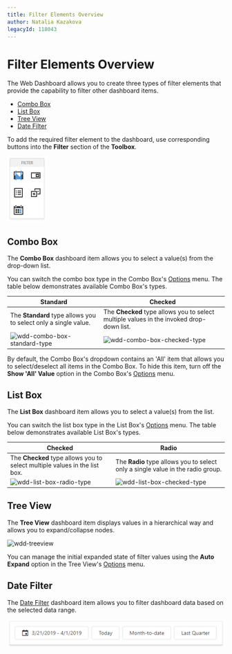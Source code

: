 ```yaml
---
title: Filter Elements Overview
author: Natalia Kazakova
legacyId: 118043
---
```

# Filter Elements Overview
The Web Dashboard allows you to create three types of filter elements that provide the capability to filter other dashboard items.
* [Combo Box](#combobox)
* [List Box](#listbox)
* [Tree View](#treeview)
* [Date Filter](#date-filter)

To add the required filter element to the dashboard, use corresponding buttons into the **Filter** section of the **Toolbox**.

![wdd-toolbox-filter-elements](../../../../images/wdd-toolbox-filter-elements125330.png)

## <a name="combobox"></a>Combo Box
The **Combo Box** dashboard item allows you to select a value(s) from the drop-down list.

You can switch the combo box type in the Combo Box's [Options](../../ui-elements/dashboard-item-menu.md) menu. The table below demonstrates available Combo Box's types.

| Standard | Checked |
|---|---|
| The **Standard** type allows you to select only a single value. | The **Checked** type allows you to select multiple values in the invoked drop-down list. |
| ![wdd-combo-box-standard-type](../../../../images/img125341.png) | ![wdd-combo-box-checked-type](../../../../images/img126666.png) |

By default, the Combo Box's dropdown contains an 'All' item that allows you to select/deselect all items in the Combo Box. To hide this item, turn off the **Show 'All' Value** option in the Combo Box's [Options](../../ui-elements/dashboard-item-menu.md) menu.

## <a name="listbox"></a>List Box
The **List Box** dashboard item allows you to select a value(s) from the list.

You can switch the list box type in the List Box's [Options](../../ui-elements/dashboard-item-menu.md) menu. The table below demonstrates available List Box's types.

| Checked | Radio |
|---|---|
| The **Checked** type allows you to select multiple values in the list box. | The **Radio** type allows you to select only a single value in the radio group. |
| ![wdd-list-box-radio-type](../../../../images/img125342.png) | ![wdd-list-box-checked-type](../../../../images/img126667.png) |

## <a name="treeview"></a>Tree View
The **Tree View** dashboard item displays values in a hierarchical way and allows you to expand/collapse nodes.

![wdd-treeview](../../../../images/img125343.png)

You can manage the initial expanded state of filter values using the **Auto Expand** option in the Tree View's [Options](../../ui-elements/dashboard-item-menu.md) menu.

## <a name="date-filter"></a>Date Filter

The [Date Filter](../date-filter.md) dashboard item allows you to filter dashboard data based on the selected data range.

![datefilter](../../../../images/datefilter-web-autoheight.png)